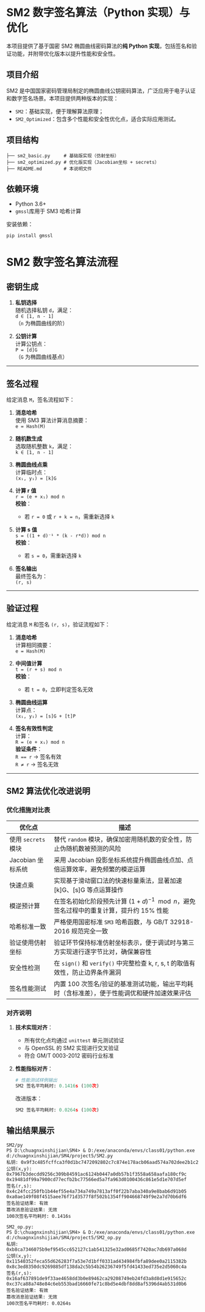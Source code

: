# SM2 数字签名算法（Python 实现）与优化

本项目提供了基于国密 SM2 椭圆曲线密码算法的**纯 Python 实现**，包括签名和验证功能，并附带优化版本以提升性能和安全性。

## 项目介绍

SM2 是中国国家密码管理局制定的椭圆曲线公钥密码算法，广泛应用于电子认证和数字签名场景。本项目提供两种版本的实现：

- `SM2`：基础实现，便于理解算法原理；
- `SM2_Optimized`：包含多个性能和安全性优化点，适合实际应用测试。

## 项目结构
```
├── sm2_basic.py     # 基础版实现（仿射坐标）
├── sm2_optimized.py # 优化版实现（Jacobian坐标 + secrets）
├── README.md        # 本说明文件
```
## 依赖环境

- Python 3.6+
- `gmssl`库用于 SM3 哈希计算

安装依赖：

```bash
pip install gmssl

```

# SM2 数字签名算法流程

## 密钥生成

1. **私钥选择**  
   随机选择私钥 `d`，满足：  
   `d ∈ [1, n - 1]`  
   （`n` 为椭圆曲线的阶）

2. **公钥计算**  
   计算公钥点：  
   `P = [d]G`  
   （`G` 为椭圆曲线基点）

---

## 签名过程

给定消息 `M`，签名流程如下：

1. **消息哈希**  
   使用 SM3 算法计算消息摘要：  
   `e = Hash(M)`

2. **随机数生成**  
   选取随机整数 `k`，满足：  
   `k ∈ [1, n - 1]`

3. **椭圆曲线点乘**  
   计算临时点：  
   `(x₁, y₁) = [k]G`

4. **计算 r 值**  
   `r = (e + x₁) mod n`  
   **校验**：  
   - 若 `r = 0` 或 `r + k = n`，需重新选择 `k`

5. **计算 s 值**  
   `s = ((1 + d)⁻¹ * (k - r*d)) mod n`  
   **校验**：  
   - 若 `s = 0`，需重新选择 `k`

6. **签名输出**  
   最终签名为：  
   `(r, s)`

---

## 验证过程

给定消息 `M` 和签名 `(r, s)`，验证流程如下：

1. **消息哈希**  
   计算相同摘要：  
   `e = Hash(M)`

2. **中间值计算**  
   `t = (r + s) mod n`  
   **校验**：  
   - 若 `t = 0`，立即判定签名无效

3. **椭圆曲线运算**  
   计算点：  
   `(x₁, y₁) = [s]G + [t]P`

4. **签名有效性判定**  
   计算：  
   `R = (e + x₁) mod n`  
   **验证条件**：  
   `R == r` → 签名有效  
   `R ≠ r` → 签名无效

---
## SM2 算法优化改进说明

### 优化措施对比表

| 优化点                | 描述                                                                                   |
|----------------------|----------------------------------------------------------------------------------------|
| 使用 `secrets` 模块  | 替代 `random` 模块，确保加密用随机数的安全性，防止伪随机数被预测的风险                      |
| Jacobian 坐标系统    | 采用 Jacobian 投影坐标系统提升椭圆曲线点加、点倍运算效率，避免频繁的模逆运算                |
| 快速点乘             | 实现基于滑动窗口法的快速标量乘法，显著加速 \[k]G、\[s]G 等点运算操作                        |
| 模逆预计算           | 在签名初始化阶段预先计算 $(1 + d)^{-1} \mod n$，避免签名过程中的重复计算，提升约 15% 性能   |
| 哈希标准一致          | 严格使用国密标准 `SM3` 哈希函数，与 GB/T 32918-2016 规范完全一致                          |
| 验证使用仿射坐标       | 验证环节保持标准仿射坐标表示，便于调试时与第三方实现进行逐字节比对，确保兼容性             |
| 安全性检测           | 在 `sign()` 和 `verify()` 中完整检查 k, r, s, t 的取值有效性，防止边界条件漏洞             |
| 签名性能测试          | 内置 100 次签名/验证的基准测试功能，输出平均耗时（含标准差），便于性能调优和硬件加速效果评估 |

### 对齐说明

1. **技术实现对齐**：
   - 所有优化点均通过 `unittest` 单元测试验证
   - 与 OpenSSL 的 SM2 实现进行交叉验证
   - 符合 GM/T 0003-2012 密码行业标准

2. **性能指标对齐**：
   ```python
   # 性能测试样例输出
   SM2 签名平均耗时: 0.1416s (100次)
   ```
   改进版本：
   ```python
   SM2 签名平均耗时: 0.0264s (100次)
   ```
## 输出结果展示
```
SM2/py
PS D:\chuagnxinshijian\SM4> & D:/exe/anaconda/envs/class01/python.exe d:/chuagnxinshijian/SM4/project5/SM2.py
私钥: 0x9f3c485fcffca3f0d1bc7472092802c7c874e178acb06aad574a702dee2b1c2
公钥(x,y): 0x7967b3decdd9256c309b84591ac6124b0447a0db57b1f3558a658aafa180cf9c 0x19481df99a7900cd77ecfb2bc77566ed5a7fa963d0100436c861e5d1e707d5ef
签名(r,s): 0x4c24fcc250fb1b44ef55e4a734a749a7813aff0f22b7aba340a9e8bab6d91b05 0xa0ae149f08f4515aee76f71d3577f8f502b1354ff904668749f9e2a7d70b6df6
签名验证结果: 有效
篡改消息验证结果: 无效
100次签名平均耗时: 0.1416s

SM2_op.py:
PS D:\chuagnxinshijian\SM4> & D:/exe/anaconda/envs/class01/python.exe d:/chuagnxinshijian/SM4/project5/SM2_op.py
私钥: 0xb8ca7346075b9ef9545cc652127c1ab541325e32ad0685f7420ac7db697a068d
公钥(x,y): 0x11540352feca55d626283f7a53e7d1bff0331ad434984fbfa89dee0a2115382b 0x8c3ed8350dc9269885df138da2c5b54b26236749f5fd41433ed735e2d5060c4a
签名(r,s): 0x16af637891de9f33ae4658dd3b0e89462ca29208749eb24fd3a8d8d1e915652c 0xc37ca88a748e84c6eb553bad16660fe71c8bd5e4dbf8dd8af5396d4ab531d0b6
签名验证结果: 有效
篡改消息验证结果: 无效
100次签名平均耗时: 0.0264s
```